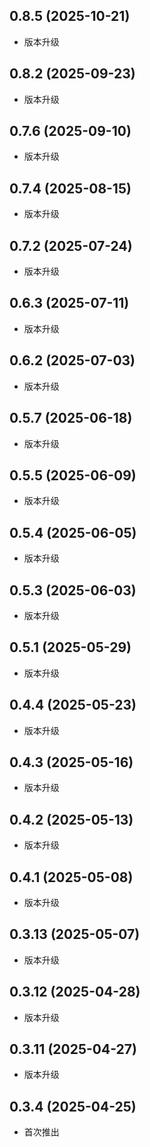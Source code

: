 ## 0.8.5 (2025-10-21)
- 版本升级
## 0.8.2 (2025-09-23)
- 版本升级
## 0.7.6 (2025-09-10)
- 版本升级
## 0.7.4 (2025-08-15)
- 版本升级
## 0.7.2 (2025-07-24)
- 版本升级
## 0.6.3 (2025-07-11)
- 版本升级
## 0.6.2 (2025-07-03)
- 版本升级
## 0.5.7 (2025-06-18)
- 版本升级
## 0.5.5 (2025-06-09)
- 版本升级
## 0.5.4 (2025-06-05)
- 版本升级
## 0.5.3 (2025-06-03)
- 版本升级
## 0.5.1 (2025-05-29)
- 版本升级
## 0.4.4 (2025-05-23)
- 版本升级
## 0.4.3 (2025-05-16)
- 版本升级
## 0.4.2 (2025-05-13)
- 版本升级
## 0.4.1 (2025-05-08)
- 版本升级
## 0.3.13 (2025-05-07)
- 版本升级
## 0.3.12 (2025-04-28)
- 版本升级
## 0.3.11 (2025-04-27)
- 版本升级
## 0.3.4 (2025-04-25)
- 首次推出